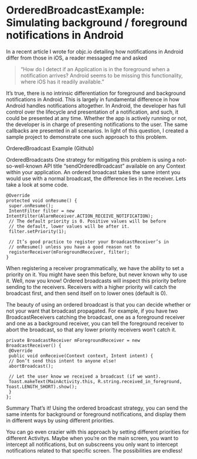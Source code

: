 OrderedBroadcastExample: Simulating background / foreground notifications in Android
=======================

In a recent article I wrote for objc.io detailing how notifications in Android differ from those in iOS, a reader messaged me and asked 

>“How do I detect if an Application is in the foreground when a notification arrives? Android seems to be missing this functionality, where iOS has it readily available.”

It’s true, there is no intrinsic differentiation for foreground and background notifications in Android. This is largely in fundamental difference in how Android handles notifications altogether. In Android, the developer has full control over the lifecycle and presentation of a notification, and such, it could be presented at any time. Whether the app is actively running or not, the developer is in charge of presenting notifications to the user. The same callbacks are presented in all scenarios. In light of this question, I created a sample project to demonstrate one such approach to this problem.

OrderedBroadcast Example (Github)

OrderedBroadcasts One strategy for mitigating this problem is using a not-so-well-known API title “sendOrderedBroadcast” available on any Context within your application. An ordered broadcast takes the same intent you would use with a normal broadcast, the difference lies in the receiver. Lets take a look at some code.

	@Override
	protected void onResume() {
	 super.onResume();
	 IntentFilter filter = new IntentFilter(AlarmReceiver.ACTION_RECEIVE_NOTIFICATION);
	 // The default priority is 0. Positive values will be before
	 // the default, lower values will be after it.
	 filter.setPriority(1);

	 // It’s good practice to register your BroadcastReceiver’s in
	 // onResume() unless you have a good reason not to
	 registerReceiver(mForegroundReceiver, filter);
	}

When registering a receiver programmatically, we have the ability to set a priority on it. You might have seen this before, but never known why to use it. Well, now you know! Ordered broadcasts will inspect this priority before sending to the receivers. Receivers with a higher priority will catch the broadcast first, and then send itself on to lower ones (default is 0).

The beauty of using an ordered broadcast is that you can decide whether or not your want that broadcast propagated. For example, if you have two BroadcastReceivers catching the broadcast, one as a foreground receiver and one as a background receiver, you can tell the foreground receiver to abort the broadcast, so that any lower priority receivers won’t catch it.

	private BroadcastReceiver mForegroundReceiver = new BroadcastReceiver() {
	 @Override
	 public void onReceive(Context context, Intent intent) {
	 // Don’t send this intent to anyone else!
	 abortBroadcast();

	 // Let the user know we received a broadcast (if we want).
	 Toast.makeText(MainActivity.this, R.string.received_in_foreground, Toast.LENGTH_SHORT).show();
	 }
	};

Summary That’s it! Using the ordered broadcast strategy, you can send the same intents for background or foreground notifications, and display them in different ways by using different priorities.

You can go even crazier with this approach by setting different priorities for different Activitys. Maybe when you’re on the main screen, you want to intercept all notifications, but on subscreens you only want to intercept notifications related to that specific screen. The possibilities are endless!